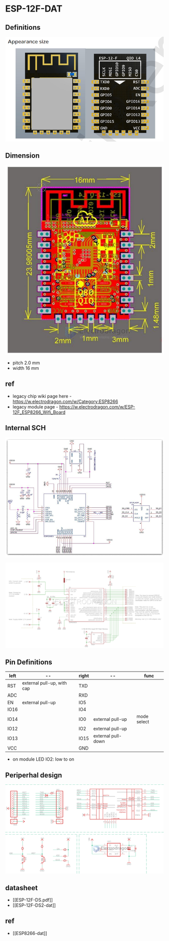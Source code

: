 
# ESP-12F-DAT


## Definitions

![](43-27-15-15-12-2022.png)

## Dimension 

![](2024-03-20-18-38-13.png)

- pitch 2.0 mm 
- width 16 mm 


## ref 

- legacy chip wiki page here - https://w.electrodragon.com/w/Category:ESP8266
- legacy module page - https://w.electrodragon.com/w/ESP-12F_ESP8266_Wifi_Board



## Internal SCH

![](07-54-23-22-03-2023.png)

![](2023-11-28-17-17-46.png)

## Pin Definitions 

| left | --                         | right | --                 | func        |
| ---- | -------------------------- | ----- | ------------------ | ----------- |
| RST  | external pull-up, with cap | TXD   |                    |             |
| ADC  |                            | RXD   |                    |             |
| EN   | external pull-up           | IO5   |                    |             |
| IO16 |                            | IO4   |                    |             |
| IO14 |                            | IO0   | external pull-up   | mode select |
| IO12 |                            | IO2   | external pull-up   |             |
| IO13 |                            | IO15  | external pull-down |             |
| VCC  |                            | GND   |                    |             |


- on module LED IO2: low to on


## Periperhal design 

![](2023-11-28-17-17-01.png)


## datasheet 

- [[ESP-12F-DS.pdf]]
- [[ESP-12F-DS2-dat]]


## ref 

- [[ESP8266-dat]]